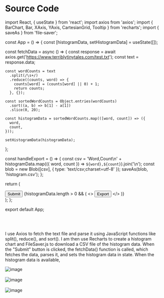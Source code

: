 <h1>Source Code</h1>
<p>
import React, { useState } from 'react';
import axios from 'axios';
import { BarChart, Bar, XAxis, YAxis, CartesianGrid, Tooltip } from 'recharts';
import { saveAs } from 'file-saver';

const App = () => {
  const [histogramData, setHistogramData] = useState([]);
  
  const fetchData = async () => {
    const response = await axios.get('https://www.terriblytinytales.com/test.txt');
    const text = response.data;
    
    const wordCounts = text
      .split(/\s+/)
      .reduce((counts, word) => {
        counts[word] = (counts[word] || 0) + 1;
        return counts;
      }, {});
    
    const sortedWordCounts = Object.entries(wordCounts)
      .sort((a, b) => b[1] - a[1])
      .slice(0, 20);
    
    const histogramData = sortedWordCounts.map(([word, count]) => ({
      word,
      count,
    }));
    
    setHistogramData(histogramData);
  };
  
  const handleExport = () => {
    const csv = 'Word,Count\n' + histogramData.map(({ word, count }) => `${word},${count}`).join('\n');
    const blob = new Blob([csv], { type: 'text/csv;charset=utf-8' });
    saveAs(blob, 'histogram.csv');
  };
  
  return (
    <div>
      <button onClick={fetchData}>Submit</button>
      {histogramData.length > 0 && (
        <>
          <BarChart width={800} height={400} data={histogramData}>
            <CartesianGrid strokeDasharray="3 3" />
            <XAxis dataKey="word" />
            <YAxis />
            <Tooltip />
            <Bar dataKey="count" fill="#8884d8" />
          </BarChart>
          <button onClick={handleExport}>Export</button>
        </>
      )}
    </div>
  );
};

export default App;
</p>
<br></br>
<p>
  I use Axios to fetch the text file and parse it using JavaScript functions like split(), reduce(), and sort(). I am then use Recharts to create a histogram chart and FileSaver.js to download a CSV file of the histogram data. When the "Submit" button is clicked, the fetchData() function is called, which fetches the data, parses it, and sets the histogram data in state. When the histogram data is available,
</p>

![image](https://github.com/ultimatesachin10/tinytales/assets/79250950/73176fdd-d78f-474b-8d93-c4625e082768)
<br></br>
![image](https://github.com/ultimatesachin10/tinytales/assets/79250950/5cb1d8f1-ac87-4d3f-8526-aeb46efb40cd)
<br></br>
![image](https://github.com/ultimatesachin10/tinytales/assets/79250950/6a0f248c-7e4f-48c3-acdb-55982c929843)
